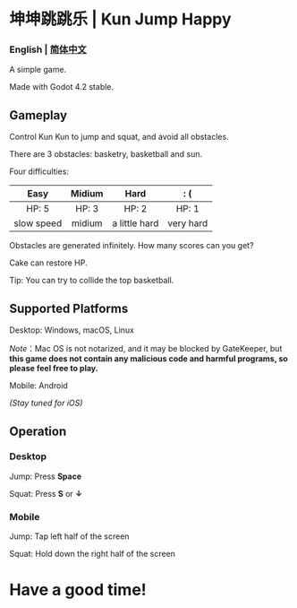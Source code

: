 # 坤坤跳跳乐 | Kun Jump Happy

### English | [简体中文](README_ZH.md)

A simple game.

Made with Godot 4.2 stable.

## Gameplay
Control Kun Kun to jump and squat, and avoid all obstacles.

There are 3 obstacles: basketry, basketball and sun.

Four difficulties:

|Easy|Midium|Hard| : ( |
|:--:|:----:|:--:|:---:|
|HP: 5|HP: 3|HP: 2|HP: 1|
|slow speed|midium|a little hard|very hard|

Obstacles are generated infinitely. How many scores can you get?

Cake can restore HP.

Tip: You can try to collide the top basketball.

## Supported Platforms
Desktop: Windows, macOS, Linux

*Note*：Mac OS is not notarized, and it may be blocked by GateKeeper, but **this game does not contain any malicious code and harmful programs, so please feel free to play.**

Mobile: Android

*(Stay tuned for iOS)*

## Operation
### Desktop
Jump: Press **Space**

Squat: Press **S** or **↓**

### Mobile
Jump: Tap left half of the screen

Squat: Hold down the right half of the screen

# Have a good time!
